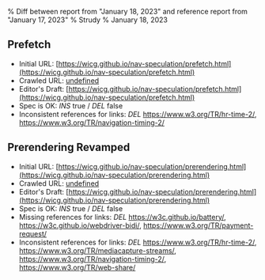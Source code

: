 % Diff between report from "January 18, 2023" and reference report from "January 17, 2023"
% Strudy
% January 18, 2023

## Prefetch

- Initial URL: [https://wicg.github.io/nav-speculation/prefetch.html](https://wicg.github.io/nav-speculation/prefetch.html)
- Crawled URL: [undefined](undefined)
- Editor's Draft: [https://wicg.github.io/nav-speculation/prefetch.html](https://wicg.github.io/nav-speculation/prefetch.html)
- Spec is OK: *INS* true / *DEL* false
- Inconsistent references for links: *DEL* https://www.w3.org/TR/hr-time-2/, https://www.w3.org/TR/navigation-timing-2/


## Prerendering Revamped

- Initial URL: [https://wicg.github.io/nav-speculation/prerendering.html](https://wicg.github.io/nav-speculation/prerendering.html)
- Crawled URL: [undefined](undefined)
- Editor's Draft: [https://wicg.github.io/nav-speculation/prerendering.html](https://wicg.github.io/nav-speculation/prerendering.html)
- Spec is OK: *INS* true / *DEL* false
- Missing references for links: *DEL* https://w3c.github.io/battery/, https://w3c.github.io/webdriver-bidi/, https://www.w3.org/TR/payment-request/
- Inconsistent references for links: *DEL* https://www.w3.org/TR/hr-time-2/, https://www.w3.org/TR/mediacapture-streams/, https://www.w3.org/TR/navigation-timing-2/, https://www.w3.org/TR/web-share/



